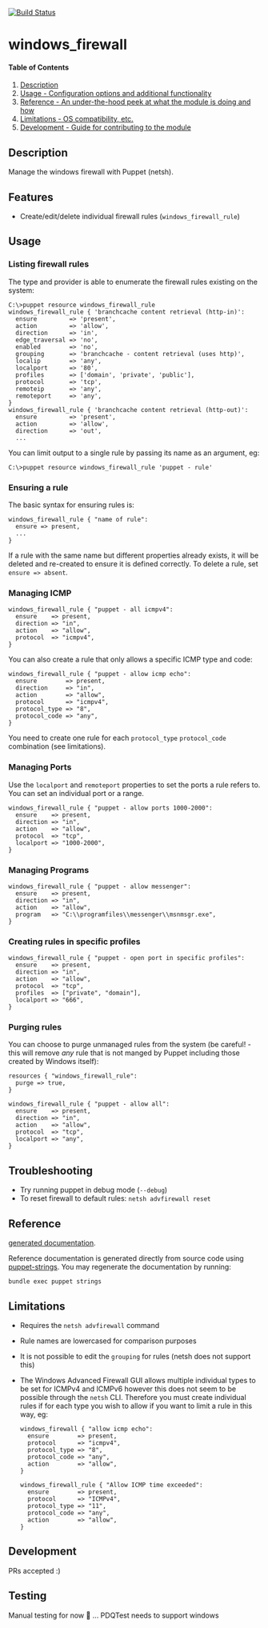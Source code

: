 [![Build Status](https://travis-ci.org/GeoffWilliams/puppet-windows_firewall.svg?branch=master)](https://travis-ci.org/GeoffWilliams/puppet-windows_firewall)
# windows_firewall

#### Table of Contents

1. [Description](#description)
1. [Usage - Configuration options and additional functionality](#usage)
1. [Reference - An under-the-hood peek at what the module is doing and how](#reference)
1. [Limitations - OS compatibility, etc.](#limitations)
1. [Development - Guide for contributing to the module](#development)

## Description

Manage the windows firewall with Puppet (netsh).

## Features
* Create/edit/delete individual firewall rules (`windows_firewall_rule`)

## Usage

### Listing firewall rules

The type and provider is able to enumerate the firewall rules existing on the system:

```shell
C:\>puppet resource windows_firewall_rule
windows_firewall_rule { 'branchcache content retrieval (http-in)':
  ensure         => 'present',
  action         => 'allow',
  direction      => 'in',
  edge_traversal => 'no',
  enabled        => 'no',
  grouping       => 'branchcache - content retrieval (uses http)',
  localip        => 'any',
  localport      => '80',
  profiles       => ['domain', 'private', 'public'],
  protocol       => 'tcp',
  remoteip       => 'any',
  remoteport     => 'any',
}
windows_firewall_rule { 'branchcache content retrieval (http-out)':
  ensure         => 'present',
  action         => 'allow',
  direction      => 'out',
  ... 
```

You can limit output to a single rule by passing its name as an argument, eg:

```shell
C:\>puppet resource windows_firewall_rule 'puppet - rule'
```

### Ensuring a rule

The basic syntax for ensuring rules is: 

```puppet
windows_firewall_rule { "name of rule":
  ensure => present,
  ...
}
```

If a rule with the same name but different properties already exists, it will be deleted and re-created to
ensure it is defined correctly. To delete a rule, set `ensure => absent`.

### Managing ICMP
```puppet
windows_firewall_rule { "puppet - all icmpv4":
  ensure    => present,
  direction => "in",
  action    => "allow",
  protocol  => "icmpv4",
}
```

You can also create a rule that only allows a specific ICMP type and code:
```puppet
windows_firewall_rule { "puppet - allow icmp echo":
  ensure        => present,
  direction     => "in",
  action        => "allow",
  protocol      => "icmpv4",
  protocol_type => "8",
  protocol_code => "any",
}
```
You need to create one rule for each `protocol_type` `protocol_code` combination (see limitations).

### Managing Ports

Use the `localport` and `remoteport` properties to set the ports a rule refers to. You can set an
individual port or a range.

```puppet
windows_firewall_rule { "puppet - allow ports 1000-2000":
  ensure    => present,
  direction => "in",
  action    => "allow",
  protocol  => "tcp",
  localport => "1000-2000",
}
```

### Managing Programs

```puppet
windows_firewall_rule { "puppet - allow messenger":
  ensure    => present,
  direction => "in",
  action    => "allow",
  program   => "C:\\programfiles\\messenger\\msnmsgr.exe",
}
```

### Creating rules in specific profiles
```puppet
windows_firewall_rule { "puppet - open port in specific profiles":
  ensure    => present,
  direction => "in",
  action    => "allow",
  protocol  => "tcp",
  profiles  => ["private", "domain"],
  localport => "666",
}
```

### Purging rules

You can choose to purge unmanaged rules from the system (be careful! - this will remove _any_ rule that is not manged by
Puppet including those created by Windows itself):

```puppet
resources { "windows_firewall_rule":
  purge => true,
}

windows_firewall_rule { "puppet - allow all":
  ensure    => present,
  direction => "in",
  action    => "allow",
  protocol  => "tcp",
  localport => "any",
}
```

## Troubleshooting
* Try running puppet in debug mode (`--debug`)
* To reset firewall to default rules: `netsh advfirewall reset`

## Reference
[generated documentation](https://rawgit.com/GeoffWilliams/puppet-windows_firewall/master/doc/index.html).

Reference documentation is generated directly from source code using [puppet-strings](https://github.com/puppetlabs/puppet-strings).  You may regenerate the documentation by running:

```shell
bundle exec puppet strings
```

## Limitations
* Requires the `netsh advfirewall` command
* Rule names are lowercased for comparison purposes
* It is not possible to edit the `grouping` for rules (netsh does not support this)
* The Windows Advanced Firewall GUI allows multiple individual types to be set for ICMPv4 and ICMPv6
  however this does not seem to be possible through the `netsh` CLI. Therefore you must create 
  individual rules if for each type you wish to allow if you want to limit a rule in this way, eg:
  
  ```puppet
  windows_firewall { "allow icmp echo":
    ensure        => present,
    protocol      => "icmpv4",
    protocol_type => "8",
    protocol_code => "any",
    action        => "allow",
  }

  windows_firewall_rule { "Allow ICMP time exceeded":
    ensure        => present,
    protocol      => "ICMPv4",
    protocol_type => "11",
    protocol_code => "any",
    action        => "allow",
  }
  ```   

## Development

PRs accepted :)

## Testing
Manual testing for now 🤮 ... PDQTest needs to support windows